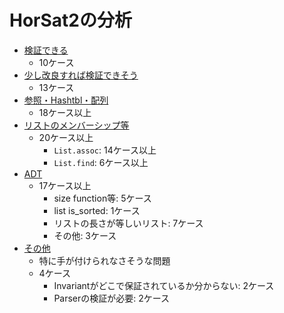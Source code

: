 
# HorSat2の分析

+ [検証できる](./Possible.md)
    + 10ケース
+ [少し改良すれば検証できそう](./TrivialProblem.md)
    + 13ケース
+ [参照・Hashtbl・配列](./Reference-Hashtbl-Array.md)
    + 18ケース以上
+ [リストのメンバーシップ等](./ListMembership.md)
    + 20ケース以上
        + `List.assoc`: 14ケース以上
        + `List.find`: 6ケース以上
+ [ADT](./ADT.md)
    + 17ケース以上
        + size function等: 5ケース
        + list is_sorted: 1ケース
        + リストの長さが等しいリスト: 7ケース
        + その他: 3ケース
+ [その他](./Others.md)
    + 特に手が付けられなさそうな問題
    + 4ケース
        + Invariantがどこで保証されているか分からない: 2ケース
            <!-- + TODO elim_fun_from_*を追加 -->
        + Parserの検証が必要: 2ケース

